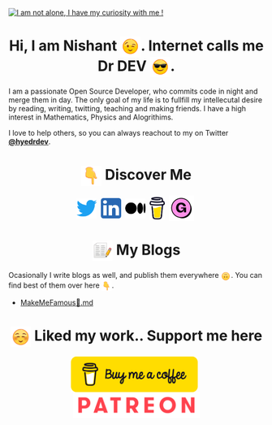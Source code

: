 [![I am not alone, I have my curiosity with me !](https://user-images.githubusercontent.com/97366282/175754587-0f292172-dfbb-49ef-ac45-56afd1149629.png)](https://twitter.com/nishantkantojha)

<h1 style = font-size: "50px" align="center"> Hi, I am Nishant <img align="center" src="https://raw.githubusercontent.com/heydrdev/devtools/main/emojis/telegram/winking-face.gif" width="40" />. Internet calls me Dr DEV <img align="center" src="https://raw.githubusercontent.com/heydrdev/devtools/main/emojis/telegram/smiling-face-with-sunglasses.gif"  width="40" />.</h1>

<!-- About Me -->
<p align="left">
I am a passionate Open Source Developer, who commits code in night and merge them in day. The only goal of my life is to fullfill my intellecutal desire by reading, writing, twitting, teaching and making friends. I have a high interest in Mathematics, Physics and Alogrithims. 

 I love to help others, so you can always reachout to my on Twitter <a href="https://twitter.com/nishantkantojha" target="blank"><b>@hyedrdev</b></a>.

</p>


<!-- Discover Me -->
<h1 style = font-size: "50px" align="center"><img src="https://raw.githubusercontent.com/heydrdev/devtools/main/emojis/telegram/backhand-index-pointing-down.gif" width="40" align="center"/> Discover Me
</h1>

<p align="center">
<!-- Discover Me: Twitter -->
<a href="https://twitter.com/nishantkantojha" target="blank"><img align="center" src="https://raw.githubusercontent.com/heydrdev/devtools/main/icons/twitter.png" alt="heydrdev" width="40" /></a>&nbsp
<!-- Discover Me: Instagram -->
<!--<a href="https://www.instagram.com/nishantkantojha/" target="blank"><img align="center" src="https://raw.githubusercontent.com/heydrdev/devtools/main/icons/instagram.png" alt="heydrdev"  width="40" />
</a>&nbsp-->
<!-- Discover Me: Linkedin -->
<a href="https://www.linkedin.com/in/nishantkantojha/" target="blank"><img align="center" src="https://raw.githubusercontent.com/heydrdev/devtools/main/icons/linkedin.png"  alt="heydrdev" width="40" /></a>&nbsp
 <!-- Discover Me: Medium -->
<a href="https://heydrdev.medium.com/" target="blank"><img align="center" src="https://raw.githubusercontent.com/heydrdev/devtools/main/icons/medium.png"  alt="heydrdev" width="40" /></a>&nbsp
  <!-- Discover Me: Buy Me A Coffee -->
<a href="https://www.buymeacoffee.com/heydrdev" target="blank"><img align="center" src="https://raw.githubusercontent.com/heydrdev/devtools/main/icons/buymeacoffee.svg" alt="heydrdev"  width="30" /></a>&nbsp
   <!-- Discover Me: Gumroad -->
<a href="https://heydrdev.gumroad.com" target="blank"><img align="center" src="https://raw.githubusercontent.com/heydrdev/devtools/main/icons/gumroad.png" alt="gumroad"  width="50" /></a>&nbsp
</p>


<!-- Trending Blogs -->
<h1 style = font-size: "50px" align="center"><img src="https://raw.githubusercontent.com/heydrdev/devtools/main/emojis/telegram/memo.gif" width="40" align="center"/> My Blogs</h1>

Ocasionally I write blogs as well, and publish them everywhere <img src="https://raw.githubusercontent.com/heydrdev/devtools/main/emojis/telegram/upside-down-face.gif" width="20" align="center"/>. You can find best of them over here <img src="https://raw.githubusercontent.com/heydrdev/devtools/main/emojis/telegram/backhand-index-pointing-down.gif" width="20" align="center"/>.
 

<!-- BLOG-POST-LIST:START -->
- [MakeMeFamous🤩.md](https://dev.to/heydrdev/makemefamousmd-54k9)
<!-- BLOG-POST-LIST:END -->






<!-- Support Me -->
<h1 style = font-size: "50px" align="center"><img src="https://raw.githubusercontent.com/heydrdev/devtools/main/emojis/telegram/smiling-face.gif" width="40" align="center"/> Liked my work.. Support me here</h1>
<p align="center">
<a href="https://www.buymeacoffee.com/heydrdev" target="blank"><img align="center" src="https://raw.githubusercontent.com/heydrdev/devtools/main/icons/buymeacoffee-button.png" alt="heydrdev"  width=250" /></a>&nbsp&nbsp
 <a href="https://www.patreon.com/heydrdev" target="blank"><img align="center" src="https://raw.githubusercontent.com/heydrdev/devtools/main/icons/patreon-button.png" alt="heydrdev"  width="250" /></a>
</p>
